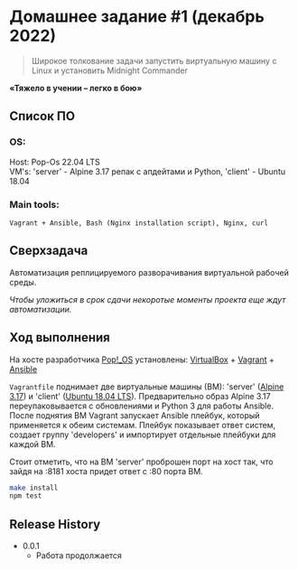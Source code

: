 # Домашнее задание #1 (декабрь 2022)
> Широкое толкование задачи запустить виртуальную машину с Linux и установить Midnight Commander

**«Тяжело в учении – легко в бою»**

## Список ПО

### OS:  
   Host: Pop-Os 22.04 LTS  
   VM's: 'server' - Alpine 3.17 репак с апдейтами и Python, 'client' - Ubuntu 18.04    

### Main tools:  
    Vagrant + Ansible, Bash (Nginx installation script), Nginx, curl

## Сверхзадача

Автоматизация реплицируемого разворачивания виртуальной рабочей среды.

_Чтобы уложиться в срок сдачи некоротые моменты проекта еще ждут автоматизации._

## Ход выполнения

На хосте разработчика [Pop!_OS](https://pop.system76.com/) установлены: [VirtualBox](https://www.virtualbox.org/) + [Vagrant](https://www.vagrantup.com/) + [Ansible](https://www.ansible.com/)  

```Vagrantfile``` поднимает две виртуальные машины (ВМ): 'server' ([Alpine 3.17](https://app.vagrantup.com/generic/boxes/alpine317)) и 'client' ([Ubuntu 18.04 LTS](https://app.vagrantup.com/ubuntu/boxes/bionic64)). Предварительно образ Alpine 3.17 переупаковывается с обновлениями и Python 3 для работы Ansible. После поднятия ВМ Vagrant запускает Ansible плейбук, который применяется к обеим системам. Плейбук показывает ответ систем, создает группу 'developers' и импортирует отдельные плейбуки для каждой ВМ.

Стоит отметить, что на ВМ 'server' проброшен порт на хост так, что зайдя на :8181 хоста придет ответ с :80 порта ВМ.

```sh
make install
npm test
```

## Release History

* 0.0.1
    * Работа продолжается